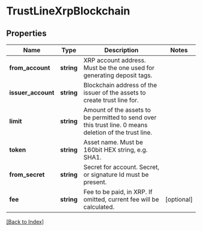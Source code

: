 # TrustLineXrpBlockchain

## Properties

Name | Type | Description | Notes
------------ | ------------- | ------------- | -------------
**from_account** | **string** | XRP account address. Must be the one used for generating deposit tags. |
**issuer_account** | **string** | Blockchain address of the issuer of the assets to create trust line for. |
**limit** | **string** | Amount of the assets to be permitted to send over this trust line. 0 means deletion of the trust line. |
**token** | **string** | Asset name. Must be 160bit HEX string, e.g. SHA1. |
**from_secret** | **string** | Secret for account. Secret, or signature Id must be present. |
**fee** | **string** | Fee to be paid, in XRP. If omitted, current fee will be calculated. | [optional]

[[Back to Index]](../index.md)
